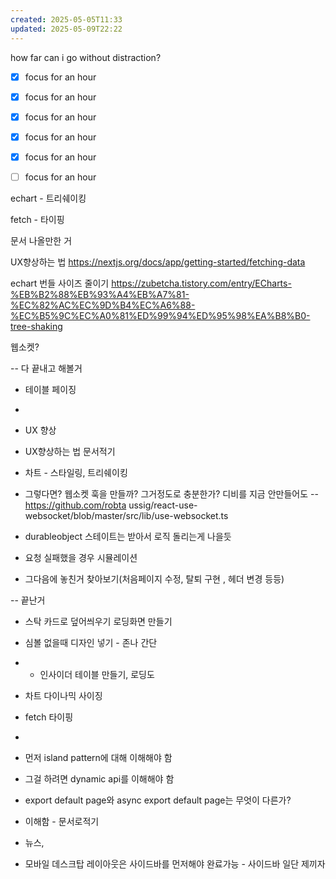 ```yaml
---
created: 2025-05-05T11:33
updated: 2025-05-09T22:22
---
```

how far can i go without distraction?

- [x] focus for an hour
- [x] focus for an hour
- [x] focus for an hour
- [x] focus for an hour
- [x] focus for an hour
- [ ] focus for an hour


echart - 트리쉐이킹

fetch - 타이핑


문서 나올만한 거

UX향상하는 법
https://nextjs.org/docs/app/getting-started/fetching-data


echart 번들 사이즈 줄이기
https://zubetcha.tistory.com/entry/ECharts-%EB%B2%88%EB%93%A4%EB%A7%81-%EC%82%AC%EC%9D%B4%EC%A6%88-%EC%B5%9C%EC%A0%81%ED%99%94%ED%95%98%EA%B8%B0-tree-shaking

웹소켓?

-- 다 끝내고 해볼거

- 테이블 페이징


- 
- UX 향상

- UX향상하는 법 문서적기

- 차트 - 스타일링, 트리쉐이킹


- 그렇다면? 웹소켓 훅을 만들까? 그거정도로 충분한가? 디비를 지금 안만들어도
-- https://github.com/robta ussig/react-use-websocket/blob/master/src/lib/use-websocket.ts 
- durableobject 스테이트는 받아서 로직 돌리는게 나을듯

- 요청 실패했을 경우 시뮬레이션
- 그다음에 놓친거 찾아보기(처음페이지 수정, 탈퇴 구현 , 헤더 변경 등등)

-- 끝난거
- 스탁 카드로 덮어씌우기
 로딩화면 만들기
 - 심볼 없을때 디자인 넣기 - 존나 간단
 - -  인사이더 테이블 만들기, 로딩도

- 차트 다이나믹 사이징
- fetch 타이핑
- 
- 먼저 island pattern에 대해 이해해야 함
- 그걸 하려면 dynamic api를 이해해야 함
- export default page와 async export default page는 무엇이 다른가?
- 이해함 - 문서로적기

- 뉴스,
- 모바일 데스크탑 레이아웃은 사이드바를 먼저해야 완료가능 - 사이드바 일단 제끼자